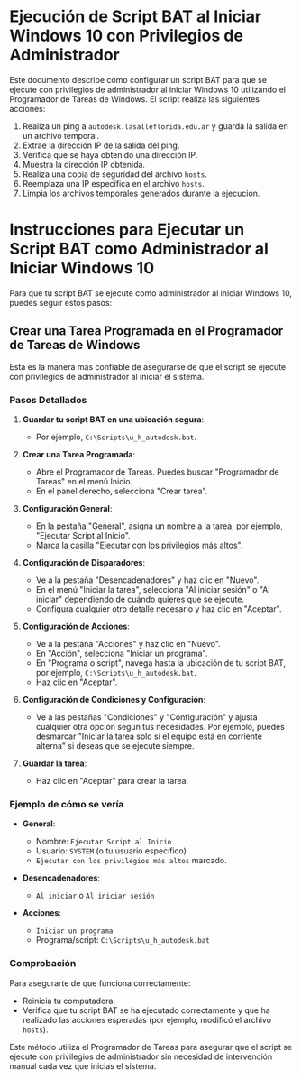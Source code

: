 # Ejecución de Script BAT al Iniciar Windows 10 con Privilegios de Administrador

Este documento describe cómo configurar un script BAT para que se ejecute con privilegios de administrador al iniciar Windows 10 utilizando el Programador de Tareas de Windows. El script realiza las siguientes acciones:

1. Realiza un ping a `autodesk.lasalleflorida.edu.ar` y guarda la salida en un archivo temporal.
2. Extrae la dirección IP de la salida del ping.
3. Verifica que se haya obtenido una dirección IP.
4. Muestra la dirección IP obtenida.
5. Realiza una copia de seguridad del archivo `hosts`.
6. Reemplaza una IP específica en el archivo `hosts`.
7. Limpia los archivos temporales generados durante la ejecución.

# Instrucciones para Ejecutar un Script BAT como Administrador al Iniciar Windows 10

Para que tu script BAT se ejecute como administrador al iniciar Windows 10, puedes seguir estos pasos:

## Crear una Tarea Programada en el Programador de Tareas de Windows

Esta es la manera más confiable de asegurarse de que el script se ejecute con privilegios de administrador al iniciar el sistema.

### Pasos Detallados

1. **Guardar tu script BAT en una ubicación segura**:
   - Por ejemplo, `C:\Scripts\u_h_autodesk.bat`.

2. **Crear una Tarea Programada**:
   - Abre el Programador de Tareas. Puedes buscar "Programador de Tareas" en el menú Inicio.
   - En el panel derecho, selecciona "Crear tarea".

3. **Configuración General**:
   - En la pestaña "General", asigna un nombre a la tarea, por ejemplo, "Ejecutar Script al Inicio".
   - Marca la casilla "Ejecutar con los privilegios más altos".

4. **Configuración de Disparadores**:
   - Ve a la pestaña "Desencadenadores" y haz clic en "Nuevo".
   - En el menú "Iniciar la tarea", selecciona "Al iniciar sesión" o "Al iniciar" dependiendo de cuándo quieres que se ejecute.
   - Configura cualquier otro detalle necesario y haz clic en "Aceptar".

5. **Configuración de Acciones**:
   - Ve a la pestaña "Acciones" y haz clic en "Nuevo".
   - En "Acción", selecciona "Iniciar un programa".
   - En "Programa o script", navega hasta la ubicación de tu script BAT, por ejemplo, `C:\Scripts\u_h_autodesk.bat`.
   - Haz clic en "Aceptar".

6. **Configuración de Condiciones y Configuración**:
   - Ve a las pestañas "Condiciones" y "Configuración" y ajusta cualquier otra opción según tus necesidades. Por ejemplo, puedes desmarcar "Iniciar la tarea solo si el equipo está en corriente alterna" si deseas que se ejecute siempre.

7. **Guardar la tarea**:
   - Haz clic en "Aceptar" para crear la tarea.

### Ejemplo de cómo se vería

- **General**:
  - Nombre: `Ejecutar Script al Inicio`
  - Usuario: `SYSTEM` (o tu usuario específico)
  - `Ejecutar con los privilegios más altos` marcado.

- **Desencadenadores**:
  - `Al iniciar` o `Al iniciar sesión`

- **Acciones**:
  - `Iniciar un programa`
  - Programa/script: `C:\Scripts\u_h_autodesk.bat`

### Comprobación

Para asegurarte de que funciona correctamente:
- Reinicia tu computadora.
- Verifica que tu script BAT se ha ejecutado correctamente y que ha realizado las acciones esperadas (por ejemplo, modificó el archivo `hosts`).

Este método utiliza el Programador de Tareas para asegurar que el script se ejecute con privilegios de administrador sin necesidad de intervención manual cada vez que inicias el sistema.

